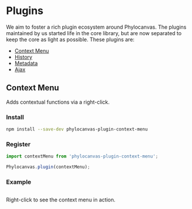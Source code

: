 # Plugins

We aim to foster a rich plugin ecosystem around Phylocanvas. The plugins maintained by us started life in the core library, but are now separated to keep the core as light as possible. These plugins are:

* [Context Menu](#context-menu)
* [History](#history)
* [Metadata](#metadata)
* [Ajax](#ajax)

## Context Menu
Adds contextual functions via a right-click.

### Install
```bash
npm install --save-dev phylocanvas-plugin-context-menu
```
### Register
```javascript
import contextMenu from 'phylocanvas-plugin-context-menu';

Phylocanvas.plugin(contextMenu);
```
### Example
```phyloscript--no-eval,plugin:context-menu
```
Right-click to see the context menu in action.
